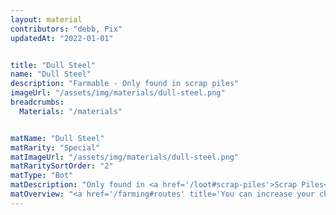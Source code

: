```yaml
---
layout: material
contributors: "debb, Pix"
updatedAt: "2022-01-01"


title: "Dull Steel"
name: "Dull Steel"
description: "Farmable - Only found in scrap piles"
imageUrl: "/assets/img/materials/dull-steel.png"
breadcrumbs:
  Materials: "/materials"


matName: "Dull Steel"
matRarity: "Special"
matImageUrl: "/assets/img/materials/dull-steel.png"
matRaritySortOrder: "2"
matType: "Bot"
matDescription: "Only found in <a href='/loot#scrap-piles'>Scrap Piles</a>"
matOverview: "<a href='/farming#routes' title='You can increase your chances of finding this material by grinding the right routes'>Farmable</a> - "
---
```



